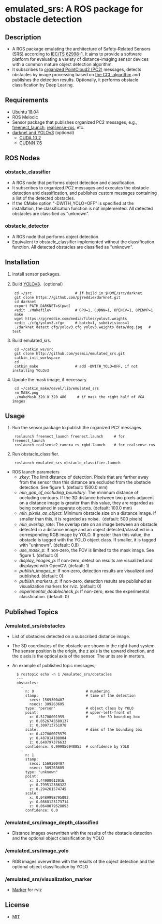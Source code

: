 # emulated_srs: A ROS package for obstacle detection

## Description

* A ROS package emulating the architecture of Safety-Related Sensors
  (SRS) according to [IEC/TS
  62998-1](https://webstore.iec.ch/publication/31009). It aims to
  provide a software platform for evaluating a variety of
  distance-imaging sensor devices with a common mature object
  detection algorithm.
* It subscribes to [organized PointCloud2
  (PC2)](https://answers.ros.org/question/234455/pointcloud2-and-pointfield/)
  messages, detects obstacles by image processing based on [the CCL
  algorithm](https://en.wikipedia.org/wiki/Connected-component_labeling)
  and publishes the detection results. Optionally, it performs obstacle
  classification by Deep Learing.

## Requirements

* Ubuntu 18.04
* ROS Melodic
* Sensor package that publishes organized PC2 messages, e.g., [freenect_launch](http://wiki.ros.org/freenect_launch), [realsense-ros](https://github.com/IntelRealSense/realsense-ros), etc.
* [darknet and YOLOv3](https://pjreddie.com/darknet/) (optional)
  - [CUDA 10.2](https://developer.nvidia.com/cuda-toolkit-archive)
  - [CUDNN 7.6](https://developer.nvidia.com/rdp/cudnn-archive)

## ROS Nodes

### obstacle_classifier

* A ROS node that performs object detection and classification.
* It subscribes to organized PC2 messages and executes the obstacle detection
  and classification, and publishes custom messages containing a list of the
  detected obstacles.
* If the CMake option "-DWITH_YOLO=OFF" is specified at the installation, the
  classification function is not implemented. All detected obstacles are
  classified as "unknown".

### obstacle_detector

* A ROS node that performs object detection.
* Equivalent to obstacle_classifier implemented without the classification
  function. All detected obstacles are classified as "unknown".

## Installation

1. Install sensor packages.
2. Build [YOLOv3](https://pjreddie.com/darknet/install/).（optional）

        cd ~/src                    # if build in $HOME/src/darknet
        git clone https://github.com/pjreddie/darknet.git
        cd darknet
        export PATH_DARKNET=$(pwd)
        <edit ./Makefile>           # GPU=1, CUDNN=1, OPENCV=1, OPENMP=1
        make
        wget https://pjreddie.com/media/files/yolov3.weights
        <edit ./cfg/yolov3.cfg>     # batch=1, subdivisions=1
        ./darknet detect cfg/yolov3.cfg yolov3.weights data/dog.jpg   # test

3. Build emulated_srs.

        cd ~/catkin_ws/src
        git clone http://github.com/yssmii/emulated_srs.git
        catkin_init_workspace
        cd ..
        catkin_make                 # add -DWITH_YOLO=OFF, if not installing YOLOv3

4. Update the mask image, if necessary.

        cd ~/catkin_make/devel/lib/emulated_srs
        rm MASK.png
        ./makeMask 320 0 320 480     # if mask the right half of VGA images

## Usage

1. Run the sensor package to publish the organized PC2 messages. 

        roslaunch freenect_launch freenect.launch     # for freenect_launch
        roslaunch realsense2_camera rs_rgbd.launch    # for realsense-ros

2. Run obstacle_classifier.

        roslaunch emulated_srs obstacle_classifier.launch

* ROS launch parameters
  - _zkey_: The limit distance of detection. Pixels that are farther away from
    the sensor than this distance are excluded from the obstacle detection. See
    figure 1. (default: 1500.0 mm)
  - _min_gap_of_occluding_boundary_: The minimum distance of occluding contours.
    If the 3D distance between two pixels adjacent on a distance image is
    greater than this value, they are regarded as being contained in separate
    objects. (default: 100.0 mm)
  - _min_pixels_as_object_: Minimum obstacle size on a distance image. If
    smaller than this, it is regarded as noise.（default: 500 pixels)
  - _min_overlap_rate_: The overlap rate on an image between an obstacle
    detected in a distance image and an object detected/classified in a
    corresponding RGB image by YOLO. If greater than this value, the obstacle
    is tagged with the YOLO object class. If smaller, it is tagged with
    "unknown". (default: 0.8)
  - _use_mask_p_: If non-zero, the FOV is limited to the mask image. See
    figure 1. (default: 0)
  - _display_images_p_: If non-zero, detection results are visualized and
    displayed with OpenCV. (default: 1)
  - _publish_images_p_: If non-zero, detection results are visualized and
    published. (default: 0)
  - _publish_markers_p_: If non-zero, detection results are published as
    visualization markers for rviz. (default: 0)
  - _experimental_doublecheck_p_: If non-zero, exec the experimental
    classfication. (default: 0)

## Published Topics

### /emulated_srs/obstacles

* List of obstacles detected on a subscribed distance image.
* The 3D coordinates of the obstacle are shown in the right-hand system. The
  sensor position is the origin, the z axis is the upward direction, and the x
  axis is the optical axis of the sensor. The units are in merters.
* An example of published topic messages;

        $ rostopic echo -n 1 /emulated_srs/obstacles
        ---
        obstacles: 
          - 
            n: 0                        # numbering
            stamp:                      # time of the detection
              secs: 1569300407
              nsecs: 309263605
            type: "person"              # object class by YOLO
            point:                      # upper-left-front of
              x: 0.51700001955          #     the 3D bounding box
              y: 0.0526745580137
              z: 0.309713751078
            scale:                      # dims of the bounding box
              x: 0.427000075579
              y: 0.487814188004
              z: 0.640797376633
            confidence: 0.999856948853  # confidence by YOLO
          - 
            n: 1
            stamp: 
              secs: 1569300407
              nsecs: 309263605
            type: "unknown"
            point: 
              x: 1.44900012016
              y: 0.799512386322
              z: 0.294261574745
            scale: 
              x: 0.0489998795092
              y: 0.0868123173714
              z: 0.0640079528093
            confidence: 0.0

### /emulated_srs/image_depth_classified

* Distance images overwritten with the results of the obstacle detection and
  the optional object classification by YOLO

### /emulated_srs/image_yolo

* RGB images overwritten with the results of the object detection and the
  optional object classification by YOLO

### /emulated_srs/visualization_marker

* [Marker](http://wiki.ros.org/rviz/DisplayTypes/Marker) for rviz

## License

* [MIT](https://opensource.org/licenses/mit-license.php)
